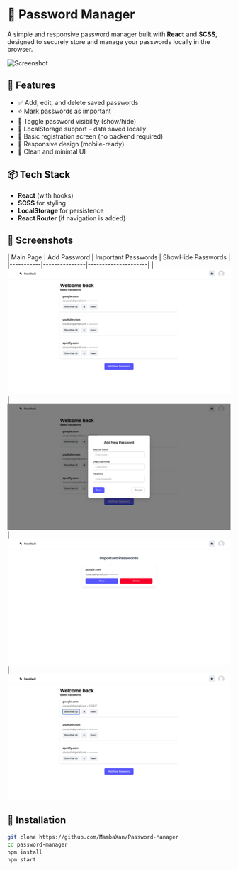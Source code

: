 # 🔐 Password Manager

A simple and responsive password manager built with **React** and **SCSS**, designed to securely store and manage your passwords locally in the browser.

![Screenshot](../my-password-manager/src/Images/MainPage.png)

## 🚀 Features

- ✅ Add, edit, and delete saved passwords  
- ⭐ Mark passwords as important  
- 🙈 Toggle password visibility (show/hide)  
- 💾 LocalStorage support – data saved locally  
- 🔐 Basic registration screen (no backend required)  
- 📱 Responsive design (mobile-ready)  
- 🧼 Clean and minimal UI

## 📦 Tech Stack

- **React** (with hooks)
- **SCSS** for styling
- **LocalStorage** for persistence
- **React Router** (if navigation is added)

## 📸 Screenshots

| Main Page | Add Password | Important Passwords | ShowHide Passwords |
|-----------|---------------|---------------------|
| ![Main](./src/Images/MainPage.png) | ![Add](./src/Images/AddPassword.png) | ![Starred](./src/Images/ImporantPasswords.png) | ![ShowHide](./src/Images/ShowHidePassword.png)

## 🔧 Installation

```bash
git clone https://github.com/MambaXan/Password-Manager
cd password-manager
npm install
npm start
